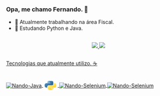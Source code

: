 ### Opa, me chamo Fernando. 👋

- 🔭 Atualmente trabalhando na área Fiscal.
- 🌱 Estudando Python e Java.

##

<div align="center">
<a href="https://github.com/llFernando">
<img height="180em" src="https://github-readme-stats.vercel.app/api?username=IIFernando&show_icons=true&theme=dracula&include_all_commits=truecount_private=true"/>
<img height="180em" src="https://github-readme-stats.vercel.app/api/top-langs/?username=IIFernando&layout=compact&langs_count=7&theme=dracula"/>
</div>

##
Tecnologias que atualmente utilizo. ☕
<div style="display: inline_block"><br>
<img align="center" alt="Nando-Java" height="30" width="40" src="https://cdn.jsdelivr.net/gh/devicons/devicon/icons/java/java-original.svg">
<img align="center" alt="Nando-Python" height="30" width="40" src="https://raw.githubusercontent.com/devicons/devicon/master/icons/python/python-original.svg">
<img align="center" alt="Nando-Selenium" height="30" width="40" src="https://cdn.jsdelivr.net/gh/devicons/devicon/icons/selenium/selenium-original.svg">
<img align="center" alt="Nando-Selenium" height="30" width="40" src="https://cdn.jsdelivr.net/gh/devicons/devicon/icons/pandas/pandas-original-wordmark.svg">
</div>